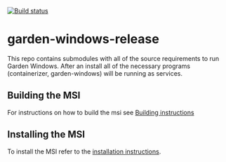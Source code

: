 [![Build status](https://ci.appveyor.com/api/projects/status/yytetnslclctembw/branch/master?svg=true)](https://ci.appveyor.com/project/greenhouse/garden-windows-release/branch/master)

# garden-windows-release

This repo contains submodules with all of the source requirements to run Garden
Windows. After an install all of the necessary programs (containerizer,
garden-windows) will be running as services.

## Building the MSI

For instructions on how to build the msi see [Building instructions](docs/BUILDING.md)

## Installing the MSI

To install the MSI refer to the [installation
instructions](https://github.com/cloudfoundry-incubator/diego-windows-release/blob/master/docs/INSTALL.md).
